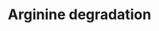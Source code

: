 ---
annotations:
- id: PW:0001261
  parent: classic metabolic pathway
  type: Pathway Ontology
  value: arginine degradation pathway
authors:
- J.Heckman
- MaintBot
- Mkutmon
- Egonw
- Christine Chichester
- Khanspers
citedin: ''
communities: []
description: Under conditions where optimal sources of nitrogen are unavailable, S.
  cerevisiae is able to utilize arginine as its sole nitrogen source. Arginine catabolism
  occurs in the cytosol with the hydrolysis of arginine to proline, releasing three
  nitrogen atoms that can be used by the cell. In the absence of oxygen, the proline
  ring is unable to be further degraded. The utilization of arginine as a nitrogen
  source is repressed if better nitrogen compounds such as ammonia, asparagine or
  glutamine are present. This is known as nitrogen catabolite repression (NCR). The
  CAR1 gene is subject to the effect of this repression which is mediated by the negative
  regulator Ure2p. In the presence of arginine and the absence of a preferred nitrogen
  source, NCR is released by the GATA transcriptional activators Gln3p and Gat1p.
  Unrelated to NCR, the presence of arginine also induces CAR1 and CAR2 expression
  by the regulators Arg80p, Arg81p and Mcm1p. The CAR genes are also activated by
  the globally acting transcription factors Rap1p and Abf1p. Conversely, CAR1 and
  CAR2 expression is repressed by the Ume6p-Sin2p-Rpd3p complex. Additionally, CAR2
  expression is induced by the two positive regulators Dal81p and Dal82p as well as
  allophanate, a degradation product of urea.  Description from [YeastPathways](https://pathway.yeastgenome.org).
last-edited: 2025-03-04
ndex: null
organisms:
- Saccharomyces cerevisiae
redirect_from:
- /index.php/Pathway:WP54
- /instance/WP54
- /instance/WP54_r137463
revision: r137463
schema-jsonld:
- '@context': https://schema.org/
  '@id': https://wikipathways.github.io/pathways/WP54.html
  '@type': Dataset
  creator:
    '@type': Organization
    name: WikiPathways
  description: Under conditions where optimal sources of nitrogen are unavailable,
    S. cerevisiae is able to utilize arginine as its sole nitrogen source. Arginine
    catabolism occurs in the cytosol with the hydrolysis of arginine to proline, releasing
    three nitrogen atoms that can be used by the cell. In the absence of oxygen, the
    proline ring is unable to be further degraded. The utilization of arginine as
    a nitrogen source is repressed if better nitrogen compounds such as ammonia, asparagine
    or glutamine are present. This is known as nitrogen catabolite repression (NCR).
    The CAR1 gene is subject to the effect of this repression which is mediated by
    the negative regulator Ure2p. In the presence of arginine and the absence of a
    preferred nitrogen source, NCR is released by the GATA transcriptional activators
    Gln3p and Gat1p. Unrelated to NCR, the presence of arginine also induces CAR1
    and CAR2 expression by the regulators Arg80p, Arg81p and Mcm1p. The CAR genes
    are also activated by the globally acting transcription factors Rap1p and Abf1p.
    Conversely, CAR1 and CAR2 expression is repressed by the Ume6p-Sin2p-Rpd3p complex.
    Additionally, CAR2 expression is induced by the two positive regulators Dal81p
    and Dal82p as well as allophanate, a degradation product of urea.  Description
    from [YeastPathways](https://pathway.yeastgenome.org).
  keywords:
  - 2-oxoglutarate
  - CAR1
  - CAR2
  - H2O
  - L-arginine
  - L-delta-1 pyrroline-5-carboxylate
  - L-glutamate
  - L-ornithine
  - L-proline
  - N-acetylglutamate semialdehyde
  - NADP
  - NADPH
  - PRO3
  - urea
  license: CC0
  name: Arginine degradation
seo: CreativeWork
title: Arginine degradation
wpid: WP54
---